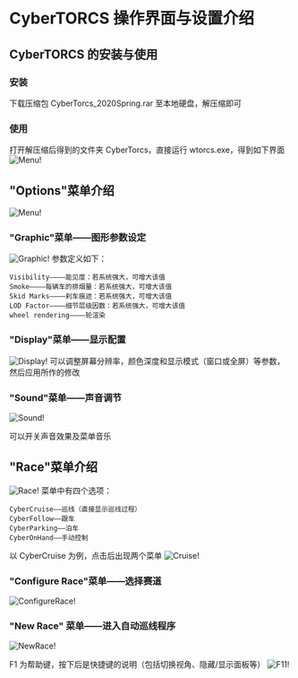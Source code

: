 # CyberTORCS 操作界面与设置介绍

## CyberTORCS 的安装与使用

### 安装

下载压缩包 CyberTorcs_2020Spring.rar 至本地硬盘，解压缩即可

### 使用

打开解压缩后得到的文件夹 CyberTorcs，直接运行 wtorcs.exe，得到如下界面
![Menu!](imgs/intro_settings/menu.png)

## "Options"菜单介绍

![Menu!](imgs/intro_settings/options.png)

### "Graphic"菜单——图形参数设定

![Graphic!](imgs/intro_settings/graphic.png)
参数定义如下：

```
Visibility————能见度：若系统强大，可增大该值
Smoke————每辆车的排烟量：若系统强大，可增大该值
Skid Marks————刹车痕迹：若系统强大，可增大该值
LOD Factor————细节层级因数：若系统强大，可增大该值
wheel rendering————轮渲染
```

### "Display"菜单——显示配置

![Display!](imgs/intro_settings/display.png)
可以调整屏幕分辨率，颜色深度和显示模式（窗口或全屏）等参数，然后应用所作的修改

### "Sound"菜单——声音调节

![Sound!](imgs/intro_settings/sound.png)

可以开关声音效果及菜单音乐

## "Race"菜单介绍

![Race!](imgs/intro_settings/race.png)
菜单中有四个选项：

```
CyberCruise——巡线（直接显示巡线过程）
CyberFollow——跟车
CyberParking——泊车
CyberOnHand——手动控制
```

以 CyberCruise 为例，点击后出现两个菜单
![Cruise!](imgs/intro_settings/cyber_cruise.png)

### "Configure Race"菜单——选择赛道

![ConfigureRace!](imgs/intro_settings/configure_race.png)

### "New Race" 菜单——进入自动巡线程序

![NewRace!](imgs/intro_settings/new_race.png)

F1 为帮助键，按下后是快捷键的说明（包括切换视角、隐藏/显示面板等）
![F11!](imgs/intro_settings/F11.png)
